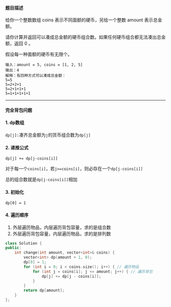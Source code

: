 #### 题目描述

给你一个整数数组 coins 表示不同面额的硬币，另给一个整数 amount 表示总金额。

请你计算并返回可以凑成总金额的硬币组合数。如果任何硬币组合都无法凑出总金额，返回 0 。

假设每一种面额的硬币有无限个。 

```
输入：amount = 5, coins = [1, 2, 5]
输出：4
解释：有四种方式可以凑成总金额：
5=5
5=2+2+1
5=2+1+1+1
5=1+1+1+1+1
```



****

#### 完全背包问题

#### 1. dp数组

`dp[j]:`凑齐总金额为`j`的货币组合数为`dp[j]`

#### 2. 递推公式

`dp[j] += dp[j-coins[i]]`

对于每一个`coins[i]`，若`j>=coins[i]`，则必存在一个`dp[j-coins[i]]`

总的组合数就是`dp[j-coins[i]]`相加

#### 3. 初始化

`dp[0] = 1`

#### 4. 遍历顺序

1. 外层遍历物品，内层遍历背包容量，求的是组合数
2. 外层遍历背包容量，内层遍历物品，求的是排列数

```c++
class Solution {
public:
    int change(int amount, vector<int>& coins) {
        vector<int> dp(amount + 1, 0);
        dp[0] = 1;
        for (int i = 0; i < coins.size(); i++) { // 遍历物品
            for (int j = coins[i]; j <= amount; j++) { // 遍历背包
                dp[j] += dp[j - coins[i]];
            }
        }
        return dp[amount];
    }
};
```



